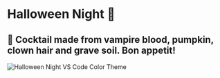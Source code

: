 # Halloween Night 🦇

## 🍷 Cocktail made from vampire blood, pumpkin, clown hair and grave soil. Bon appetit!

![Halloween Night  VS Code Color Theme](hallowenn-night.png)
